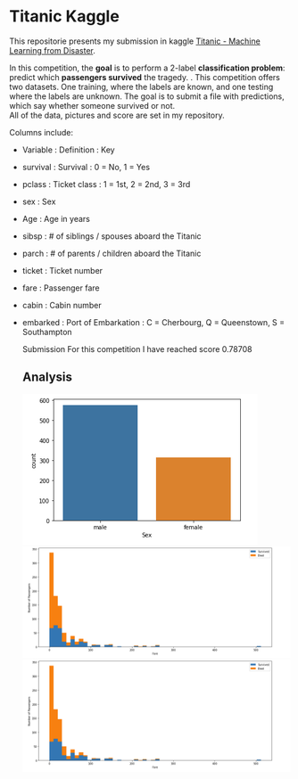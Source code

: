 # Titanic Kaggle

This repositorie presents my submission in kaggle [Titanic - Machine Learning from Disaster](https://www.kaggle.com/competitions/titanic). <br>

In this competition, the <b>goal</b> is to perform a 2-label <b>classification problem</b>: predict which <b>passengers survived</b> the tragedy. <be>. This competition offers two datasets. One training, where the labels are known, and one testing where the labels are unknown. The goal is to submit a file with predictions, which say whether someone survived or not. <br> All of the data, pictures and score are set in my repository.

Columns include: 
- Variable :	Definition	: Key
  
- survival	:  Survival	:  0 = No, 1 = Yes
- pclass	:  Ticket class	: 	1 = 1st, 2 = 2nd, 3 = 3rd
- sex	: Sex	
- Age	: 	Age in years	
- sibsp		: # of siblings / spouses aboard the Titanic	
- parch		: # of parents / children aboard the Titanic	
- ticket	: 	Ticket number	
- fare	: 	Passenger fare	
- cabin		: Cabin number	
- embarked		: Port of Embarkation	: 	C = Cherbourg, Q = Queenstown, S = Southampton

  
  Submission 
  For this competition I have reached score  0.78708
  
  ## Analysis
  
  ![Stock_price_predicion](https://github.com/LukaszTamborowski/Titanic-kaggle/blob/main/photoos/male%20female%20dash.png?raw=true)
 ![Stock_price_predicion](https://github.com/LukaszTamborowski/Titanic-kaggle/blob/main/photoos/Passengers%20by%20fare.png?raw=true)
  ![Stock_price_predicion](https://github.com/LukaszTamborowski/Titanic-kaggle/blob/main/photoos/Passengers%20by%20fare.png?raw=true)
